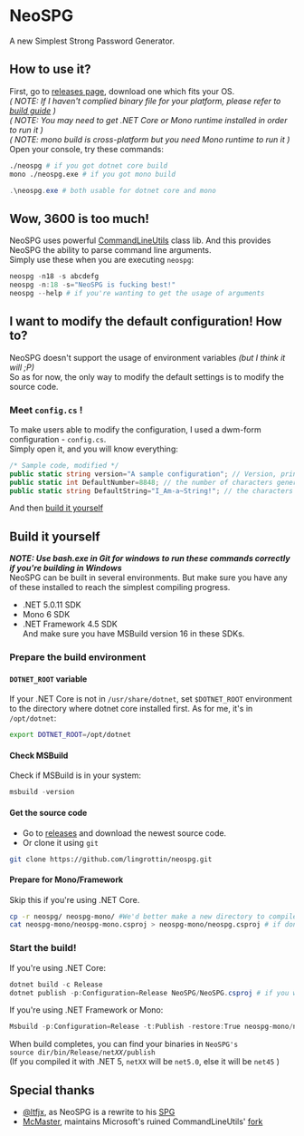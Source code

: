 # NeoSPG
A new Simplest Strong Password Generator.  

## How to use it?
First, go to [releases page](https://github.com/lingrottin/neospg/releases), download one which fits your OS.  
*( NOTE: If I haven't complied binary file for your platform, please refer to [build guide](/README.md#build-it-yourself) )*  
*( NOTE: You may need to get .NET Core or Mono runtime installed in order to run it )*  
*( NOTE: mono build is cross-platform but you need Mono runtime to run it )*  
Open your console, try these commands:
```bash
./neospg # if you got dotnet core build
mono ./neospg.exe # if you got mono build
```
```powershell
.\neospg.exe # both usable for dotnet core and mono
```

## Wow, 3600 is too much!
NeoSPG uses powerful [CommandLineUtils](https://github.com/natemcmaster/CommandLineUtils) class lib. And this provides NeoSPG the ability to parse command line arguments.  
Simply use these when you are executing `neospg`:
```powershell
neospg -n18 -s abcdefg
neospg -n:18 -s="NeoSPG is fucking best!"
neospg --help # if you're wanting to get the usage of arguments
```

## I want to modify the default configuration! How to?
NeoSPG doesn't support the usage of environment variables *(but I think it will ;P)*  
So as for now, the only way to modify the default settings is to modify the source code.
### Meet `config.cs` !
To make users able to modify the configuration, I used a dwm-form configuration - `config.cs`.  
Simply open it, and you will know everything:
```csharp
/* Sample code, modified */
public static string version="A sample configuration"; // Version, printed in "--help" and "--version"
public static int DefaultNumber=8848; // the number of characters generated when there's no "-n" option
public static string DefaultString="I_Am-a~String!"; // the characters to be chosen from
```
And then [build it yourself](/README.md#build-it-yourself)


## Build it yourself
***NOTE: Use bash.exe in Git for windows to run these commands correctly if you're building in Windows***  
NeoSPG can be built in several environments. But make sure you have any of these installed to reach the simplest compiling progress.  
* .NET 5.0.11 SDK 
* Mono 6 SDK
* .NET Framework 4.5 SDK  
And make sure you have MSBuild version 16 in these SDKs.  
### Prepare the build environment
#### `DOTNET_ROOT` variable
If your .NET Core is not in `/usr/share/dotnet`, set `$DOTNET_ROOT` environment to the directory where dotnet core installed first. As for me, it's in `/opt/dotnet`:
```bash
export DOTNET_ROOT=/opt/dotnet
```
#### Check MSBuild
Check if MSBuild is in your system:
```powershell
msbuild -version
```
#### Get the source code
* Go to [releases](https://github.com/lingrottin/neospg/releases) and download the newest source code.
* Or clone it using `git`
```bash
git clone https://github.com/lingrottin/neospg.git
```
#### Prepare for Mono/Framework
Skip this if you're using .NET Core.
```bash
cp -r neospg/ neospg-mono/ #We'd better make a new directory to compile it
cat neospg-mono/neospg-mono.csproj > neospg-mono/neospg.csproj # if don't do this, binary file will be named as "neospg-mono"
```

### Start the build!
If you're using .NET Core:
```powershell
dotnet build -c Release
dotnet publish -p:Configuration=Release NeoSPG/NeoSPG.csproj # if you want fewer files
```
If you're using .NET Framework or Mono:
```powershell
Msbuild -p:Configuration=Release -t:Publish -restore:True neospg-mono/neospg.csproj
```
When build completes, you can find your binaries in <code>NeoSPG's source dir/bin/Release/net<i>XX</i>/publish</code>  
(If you compiled it with .NET 5, `netXX` will be `net5.0`, else it will be `net45` )

## Special thanks
* [@ltfjx](https://GitHub.com/ltfjx), as NeoSPG is a rewrite to his [SPG](https://GitHub.com/ltfjx/spg)
* [McMaster](https://github.com/natemcmaster), maintains Microsoft's ruined CommandLineUtils' [fork](https://github.com/natemcmaster/CommandLineUtils)
